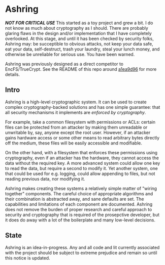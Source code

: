 # Ashring

___NOT FOR CRITICAL USE___ This started as a toy project and grew a bit. I do
not know as much about cryptography as I should. There are probably glaring
flaws in the design and/or implementation that I have completely overlooked.
At this stage, and until it has been checked by security folks, Ashring may: be
succeptible to obvious attacks, not keep your data safe, eat your data,
self-destruct, trash your laundry, steal your lunch money, and otherwise be
unreliable for serious use. You have been warned.

Ashring was previously designed as a direct competitor to EncFS/TrueCrypt.
See the README of this repo around [a1ea9d96] for more details.

[a1ea9d96]: https://github.com/passcod/ashring/blob/a1ea9d96fa4ee7c25760a28aef763d3ea0b5bbd7/README.md

## Intro

Ashring is a high-level cryptographic system. It can be used to create complex
cryptography-backed solutions and has one simple guarantee: that all security
mechanisms it implements are _enforced by cryptography_.

For example, take a common filesystem with permissions or ACLs: certain files
can be protected from an attacker by making them unreadable or unwritable by,
say, anyone except the root user. However, if an attacker gains hardware access
or some other means to read arbitrary bytes directly off the medium, these
files will be easily accessible and modifiable.

On the other hand, with a filesystem that enforces these permissions using
cryptography, even if an attacker has the hardware, they cannot access the
data without the required key. A more advanced system could allow one key
to read the data, but require a second to modify it. Yet another system,
one that could be used for e.g. logging, could allow appending to files, but
not reading previous data, nor modifying it.

Ashring makes creating these systems a relatively simple matter of "wiring
together" components. The careful choice of appropriate algorithms and their
combination is abstracted away, and sane defaults are set. The capabilities
and limitations of each component are documented. Ashring does not remove the
burden of proper research and careful approach to security and cryptography
that is required of the prosepctive developer, but it does do away with a lot
of the boilerplate and many low-level decisions.

## State

Ashring is an idea-in-progress. Any and all code and lit currently associated
with the project should be subject to extreme prejudice and remain so until
this notice is updated.
